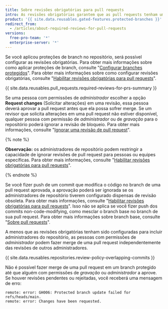 ```yaml
---
title: Sobre revisões obrigatórias para pull requests
intro: As revisões obrigatórias garantem que as pull requests tenham um número específico de revisões de aprovação antes que os colaboradores possam fazer alterações em um branch protegido.
product: '{{ site.data.reusables.gated-features.protected-branches }}'
redirect_from:
  - /articles/about-required-reviews-for-pull-requests
versions:
  free-pro-team: '*'
  enterprise-server: '*'
---
```


Se você aplicou proteções de branch no repositório, será possível configurar as revisões obrigatórias. Para obter mais informações sobre como aplicar proteções de branch, consulte "[Configurar branches protegidos](/articles/configuring-protected-branches/)". Para obter mais informações sobre como configurar revisões obrigatórias, consulte "[Habilitar revisões obrigatórias para pull requests](/articles/enabling-required-reviews-for-pull-requests)".

{{ site.data.reusables.pull_requests.required-reviews-for-prs-summary }}

Se uma pessoa com permissões de *administrador* escolher a opção **Request changes** (Solicitar alterações) em uma revisão, essa pessoa deverá aprovar a pull request antes que ela possa sofrer merge. Se um revisor que solicita alterações em uma pull request não estiver disponível, qualquer pessoa com permissão de *administrador* ou de *gravação* para o repositório poderá ignorar a revisão de bloqueio. Para obter mais informações, consulte "[Ignorar uma revisão de pull request](/articles/dismissing-a-pull-request-review)".

{% note %}

**Observação:** os administradores de repositório podem restringir a capacidade de ignorar revisões de pull request para pessoas ou equipes específicas. Para obter mais informações, consulte "[Habilitar revisões obrigatórias para pull requests](/articles/enabling-required-reviews-for-pull-requests)".

{% endnote %}

Se você fizer push de um commit que modifica o código no branch de uma pull request aprovada, a aprovação poderá ser ignorada se os administradores de repositório tiverem configurado dispensas de revisão obsoleta. Para obter mais informações, consulte "[Habilitar revisões obrigatórias para pull requests](/articles/enabling-required-reviews-for-pull-requests)". Isso não se aplica se você fizer push dos commits non-code-modifying, como mesclar o branch base no branch de sua pull request. Para obter mais informações sobre branch base, consulte "[Sobre pull requests](/articles/about-pull-requests)".

A menos que as revisões obrigatórias tenham sido configuradas para incluir administradores do repositório, as pessoas com permissões de *administrador* podem fazer merge de uma pull request independentemente das revisões de outros administradores.

{{ site.data.reusables.repositories.review-policy-overlapping-commits }}

Não é possível fazer merge de uma pull request em um branch protegido até que alguém com permissões de *gravação* ou *administrador* a aprove. Se houver revisões pendentes ou rejeitadas, você receberá uma mensagem de erro:

```shell
remote: error: GH006: Protected branch update failed for refs/heads/main.
remote: error: Changes have been requested.
```
